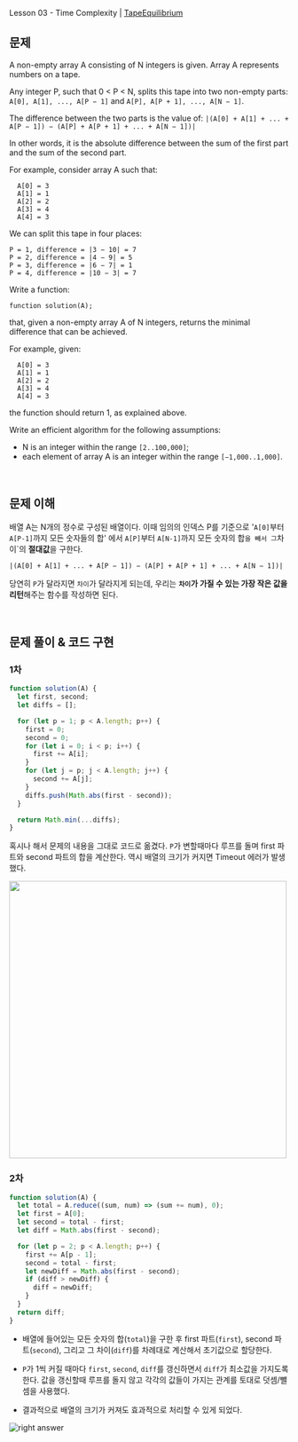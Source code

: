 Lesson 03 - Time Complexity | [TapeEquilibrium](https://app.codility.com/programmers/lessons/3-time_complexity/tape_equilibrium/)

## 문제

A non-empty array A consisting of N integers is given. Array A represents numbers on a tape.

Any integer P, such that 0 < P < N, splits this tape into two non-empty parts: `A[0], A[1], ..., A[P − 1]` and `A[P], A[P + 1], ..., A[N − 1]`.

The difference between the two parts is the value of: `|(A[0] + A[1] + ... + A[P − 1]) − (A[P] + A[P + 1] + ... + A[N − 1])|`

In other words, it is the absolute difference between the sum of the first part and the sum of the second part.

For example, consider array A such that:

```
  A[0] = 3
  A[1] = 1
  A[2] = 2
  A[3] = 4
  A[4] = 3
```

We can split this tape in four places:

```
P = 1, difference = |3 − 10| = 7
P = 2, difference = |4 − 9| = 5
P = 3, difference = |6 − 7| = 1
P = 4, difference = |10 − 3| = 7
```

Write a function:

```
function solution(A);
```

that, given a non-empty array A of N integers, returns the minimal difference that can be achieved.

For example, given:

```
  A[0] = 3
  A[1] = 1
  A[2] = 2
  A[3] = 4
  A[4] = 3
```

the function should return 1, as explained above.

Write an efficient algorithm for the following assumptions:

- N is an integer within the range `[2..100,000]`;
- each element of array A is an integer within the range `[−1,000..1,000]`.

<br />

## 문제 이해

배열 A는 N개의 정수로 구성된 배열이다. 이때 임의의 인덱스 P를 기준으로 '`A[0]`부터 `A[P-1]`까지 모든 숫자들의 합' 에서 `A[P]`부터 `A[N-1]`까지 모든 숫자의 합`을 빼서 그`차이`의 **절대값**을 구한다.<br />

`|(A[0] + A[1] + ... + A[P − 1]) − (A[P] + A[P + 1] + ... + A[N − 1])|`

당연히 `P`가 달라지면 `차이`가 달라지게 되는데, 우리는 **`차이`가 가질 수 있는 가장 작은 값을 리턴**해주는 함수를 작성하면 된다.

<br />

## 문제 풀이 & 코드 구현

### 1차

```js
function solution(A) {
  let first, second;
  let diffs = [];

  for (let p = 1; p < A.length; p++) {
    first = 0;
    second = 0;
    for (let i = 0; i < p; i++) {
      first += A[i];
    }
    for (let j = p; j < A.length; j++) {
      second += A[j];
    }
    diffs.push(Math.abs(first - second));
  }

  return Math.min(...diffs);
}
```

혹시나 해서 문제의 내용을 그대로 코드로 옮겼다. `P`가 변할때마다 루프를 돌며 first 파트와 second 파트의 합을 계산한다. 역시 배열의 크기가 커지면 Timeout 에러가 발생했다.

<img src="https://user-images.githubusercontent.com/42695954/66760208-974afa80-eedc-11e9-9c88-a85fb63195c9.PNG" width="500" />

<br />

### 2차

```js
function solution(A) {
  let total = A.reduce((sum, num) => (sum += num), 0);
  let first = A[0];
  let second = total - first;
  let diff = Math.abs(first - second);

  for (let p = 2; p < A.length; p++) {
    first += A[p - 1];
    second = total - first;
    let newDiff = Math.abs(first - second);
    if (diff > newDiff) {
      diff = newDiff;
    }
  }
  return diff;
}
```

- 배열에 들어있는 모든 숫자의 합(`total`)을 구한 후 first 파트(`first`), second 파트(`second`), 그리고 그 차이(`diff`)를 차례대로 계산해서 초기값으로 할당한다.

- `P`가 1씩 커질 때마다 `first`, `second`, `diff`를 갱신하면서 `diff`가 최소값을 가지도록 한다. 값을 갱신할때 루프를 돌지 않고 각각의 값들이 가지는 관계를 토대로 덧셈/뺄셈을 사용했다.

- 결과적으로 배열의 크기가 커져도 효과적으로 처리할 수 있게 되었다.

![right answer](https://user-images.githubusercontent.com/42695954/66761885-ddee2400-eedf-11e9-9bd6-359875166ddb.PNG)
